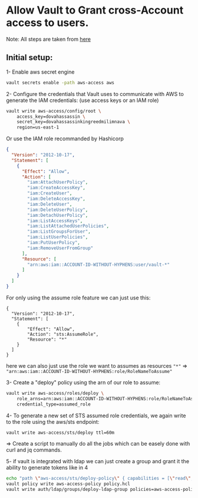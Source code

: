 # Allow Vault to Grant cross-Account access to users.

Note: All steps are taken from [here](https://www.vaultproject.io/docs/secrets/aws/index.html)

## Initial setup:

1- Enable aws secret engine
```bash 
vault secrets enable -path aws-access aws
```

2- Configure the credentials that Vault uses to communicate with AWS to generate the IAM credentials: (use access keys or an IAM role)

```bash
vault write aws-access/config/root \
    access_key=dovahassassin \
    secret_key=dovahassassinkingreedmilimnava \
    region=us-east-1
```

Or use the IAM role recommanded by Hashicorp

```json
{
  "Version": "2012-10-17",
  "Statement": [
    {
      "Effect": "Allow",
      "Action": [
        "iam:AttachUserPolicy",
        "iam:CreateAccessKey",
        "iam:CreateUser",
        "iam:DeleteAccessKey",
        "iam:DeleteUser",
        "iam:DeleteUserPolicy",
        "iam:DetachUserPolicy",
        "iam:ListAccessKeys",
        "iam:ListAttachedUserPolicies",
        "iam:ListGroupsForUser",
        "iam:ListUserPolicies",
        "iam:PutUserPolicy",
        "iam:RemoveUserFromGroup"
      ],
      "Resource": [
        "arn:aws:iam::ACCOUNT-ID-WITHOUT-HYPHENS:user/vault-*"
      ]
    }
  ]
}
```

For only using the assume role feature we can just use this: 
```
{
  "Version": "2012-10-17",
  "Statement": [
    {
        "Effect": "Allow",
        "Action": "sts:AssumeRole",
        "Resource": "*"
    }
  ]
}
```

here we can also just use the role we want to assumes as resources
`"*"` => `"arn:aws:iam::ACCOUNT-ID-WITHOUT-HYPHENS:role/RoleNameToAssume"`

3- Create a "deploy" policy using the arn of our role to assume:

```bash
vault write aws-access/roles/deploy \
    role_arns=arn:aws:iam::ACCOUNT-ID-WITHOUT-HYPHENS:role/RoleNameToAssume \
    credential_type=assumed_role
```

4- To generate a new set of STS assumed role credentials, we again write to the role using the aws/sts endpoint:

```bash
vault write aws-access/sts/deploy ttl=60m
```

=> Create a script to manually do all the jobs which can be easely done with curl and jq commands.

5- if vault is integrated with ldap we can just create a group and grant it the ability to generate tokens like in 4

```bash
echo "path \"aws-access/sts/deploy-policy\" { capabilities = [\"read\", \"update\"]}" > policy.hcl
vault policy write aws-access-policy policy.hcl
vault write auth/ldap/groups/deploy-ldap-group policies=aws-access-policy
```